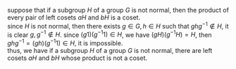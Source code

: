suppose that if a subgroup $H$ of a group $G$ is not normal, then the product of every pair of left cosets $aH$ and $bH$  is a coset.  
since $H$ is not normal, then there exists $g\in G, h\in H$ such that $ghg^{-1}\notin H$, it is clear $g,g^{-1}\notin H$. since $(g1)(g^{-1}1)\in H$, we have $(gH)(g^{-1}H)=H$, then $ghg^{-1}=(gh)(g^{-1}1)\in H$, it is impossible.  
thus, we have if a subgroup $H$ of a group $G$ is not normal, there are left cosets $aH$ and $bH$ whose product is not a coset.
